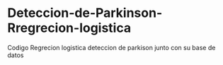 # Deteccion-de-Parkinson-Rregrecion-logistica
Codigo Regrecion logistica deteccion de parkison junto con su base de datos
